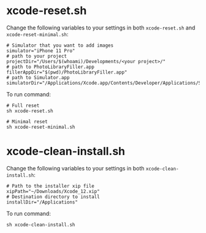 # xcode-reset.sh

Change the following variables to your settings in both `xcode-reset.sh` and `xcode-reset-minimal.sh`:
```
# Simulator that you want to add images
simulator="iPhone 11 Pro"
# path to your project
projectDir="/Users/$(whoami)/Developments/<your project>/"
# path to PhotoLibraryFiller.app
fillerAppDir="$(pwd)/PhotoLibraryFiller.app"
# path to Simulator.app
simulatorDir="/Applications/Xcode.app/Contents/Developer/Applications/Simulator.app"
```

To run command:
```
# Full reset
sh xcode-reset.sh

# Minimal reset
sh xcode-reset-minimal.sh
```

# xcode-clean-install.sh

Change the following variables to your settings in both `xcode-clean-install.sh`:
```
# Path to the installer xip file
xipPath="~/Downloads/Xcode_12.xip"
# Destination directory to install
installDir="/Applications"
```

To run command:
```
sh xcode-clean-install.sh
```

